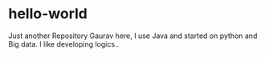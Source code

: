 # hello-world
Just another Repository
Gaurav here, I use Java and started on python and Big data.
I like developing logics..
